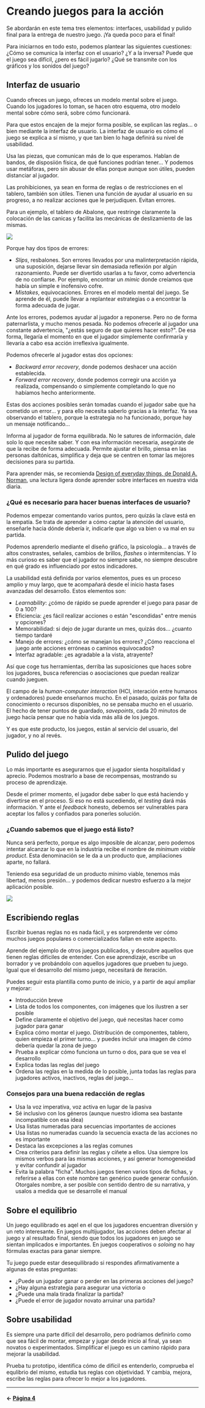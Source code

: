 # Creando juegos para la acción

Se abordarán en este tema tres elementos: interfaces, usabilidad y pulido final para la entrega de nuestro juego. ¡Ya queda poco para el final!

Para iniciarnos en todo esto, podemos plantear las siguientes cuestiones: ¿Cómo se comunica la interfaz con el usuario? ¿Y a la inversa?
Puede que el juego sea difícil, ¿pero es fácil jugarlo?
¿Qué se transmite con los gráficos y los sonidos del juego?

## Interfaz de usuario

Cuando ofreces un juego, ofreces un modelo mental sobre el juego. Cuando los jugadores lo toman, se hacen otro esquema, otro modelo mental sobre cómo será, sobre cómo funcionará.

Para que estos encajen de la mejor forma posible, se explican las reglas... o bien mediante la interfaz de usuario. La interfaz de usuario es cómo el juego se explica a sí mismo, y que tan bien lo haga definirá su nivel de usabilidad.

Usa las piezas, que comunican más de lo que esperamos. Hablan de bandos, de disposiión física, de qué funciones podrían tener... Y podemos usar metáforas, pero sin abusar de ellas porque aunque son útiles, pueden distanciar al jugador.

Las prohibiciones, ya sean en forma de reglas o de restricciones en el tablero, también son útiles. Tienen una función de ayudar al usuario en su progreso, a no realizar acciones que le perjudiquen. Evitan errores.

Para un ejemplo, el tablero de Abalone, que restringe claramente la colocación de las canicas y facilita las mecánicas de deslizamiento de las mismas.

![](https://www.jugonesweb.com/wp-content/uploads/2015/12/asmodeeabalone.jpg)

Porque hay dos tipos de errores:

* _Slips_, resbalones. Son errores llevados por una malinterpretación rápida, una suposición, dejarse llevar sin demasiada reflexión por algún razonamiento. Puede ser divertido usarlas a tu favor, como advertencia de no confiarse. Por ejemplo, encontrar un _mimic_ donde creíamos que había un simple e inofensivo cofre.
* _Mistakes_, equivocaciones. Errores en el modelo mental del juego. Se aprende de él, puede llevar a replantear estrategias o a encontrar la forma adecuada de jugar.

Ante los errores, podemos ayudar al jugador a reponerse. Pero no de forma paternarlista, y mucho menos pesada. No podemos ofrecerle al jugador una constante advertencia, "¿estás seguro de que quieres hacer esto?". De esa forma, llegaría el momento en que el jugador simplemente confirmaría y llevaría a cabo esa acción irreflexiva igualmente.

Podemos ofrecerle al jugador estas dos opciones:

* _Backward error recovery_, donde podemos deshacer una acción establecida.
* _Forward error recovery_, donde podemos corregir una acción ya realizada, compensando o simplemente completando lo que no habíamos hecho anteriormente.

Estas dos acciones posibles serán tomadas cuando el jugador sabe que ha cometido un error... y para ello necesita saberlo gracias a la interfaz. Ya sea observando el tablero, porque la estrategia no ha funcionado, porque hay un mensaje notificando...

Informa al jugador de forma equilibrada. No le satures de información, dale solo lo que necesite saber. Y con esa información necesaria, asegúrate de que la recibe de forma adecuada. Permite ajustar el brillo, piensa en las personas daltónicas, simplifica y deja que se centren en tomar las mejores decisiones para su partida.

Para aprender más, se recomienda [Design of everyday things, de Donald A. Norman](https://www.goodreads.com/book/show/840.The_Design_of_Everyday_Things), una lectura ligera donde aprender sobre interfaces en nuestra vida diaria.

### ¿Qué es necesario para hacer buenas interfaces de usuario?

Podemos empezar comentando varios puntos, pero quizás la clave está en la empatía. Se trata de aprender a cómo captar la atención del usuario, enseñarle hacia dónde debería ir, indicarle que algo va bien o va mal en su partida.

Podemos aprenderlo mediante el diseño gráfico, la psicología... a través de altos constrastes, señales, cambios de brillos, _flashes_ o intermitencias. Y lo más curioso es saber que el jugador no siempre sabe, no siempre descubre en qué grado es influenciado por estos indicadores.

La usabilidad está definida por varios elementos, pues es un proceso amplio y muy largo, que te acompañará desde el inicio hasta fases avanzadas del desarrollo. Estos elementos son:

* _Learnability_: ¿cómo de rápido se puede aprender el juego para pasar de 0 a 100?
* Eficiencia: ¿es fácil realizar acciones o están "escondidas" entre menús y opciones?
* Memorabilidad: si dejo de jugar durante un mes, quizás dos... ¿cuanto tiempo tardaré 
* Manejo de errores: ¿cómo se manejan los errores? ¿Cómo reacciona el juego ante acciones erróneas o caminos equivocados?
* Interfaz agradable: ¿es agradable a la vista, atrayente?

Así que coge tus herramientas, derriba las suposiciones que haces sobre los jugadores, busca referencias o asociaciones que puedan realizar cuando jueguen.

El campo de la _human-computer interaction_ (HCI, interación entre humanos y ordenadores) puede enseñarnos mucho. En el pasado, quizás por falta de conocimiento o recursos disponibles, no se pensaba mucho en el usuario. El hecho de tener puntos de guardado, _savepoints_, cada 20 minutos de juego hacía pensar que no había vida más allá de los juegos.

Y es que este producto, los juegos, están al servicio del usuario, del jugador, y no al revés.

## Pulido del juego

Lo más importante es asegurarnos que el jugador sienta hospitalidad y aprecio. Podemos mostrarlo a base de recompensas, mostrando su proceso de aprendizaje.

Desde el primer momento, el jugador debe saber lo que está haciendo y divertirse en el proceso. Si eso no está sucediendo, el _testing_ dará más información. Y ante el _feedback_ honesto, debemos ser vulnerables para aceptar los fallos y confiados para ponerles solución.

### ¿Cuando sabemos que el juego está listo?

Nunca será perfecto, porque es algo imposible de alcanzar, pero podemos intentar alcanzar lo que en la industria recibe el nombre de _minimum viable product_. Esta denominación se le da a un producto que, ampliaciones aparte, no fallará.

Teniendo esa seguridad de un producto mínimo viable, tenemos más libertad, menos presión... y podemos dedicar nuestro esfuerzo a la mejor aplicación posible.

![](https://d2j5j2nzyiu8js.cloudfront.net/write-my-paper.jpg)

## Escribiendo reglas

Escribir buenas reglas no es nada fácil, y es sorprendente ver cómo muchos juegos populares o comercializados fallan en este aspecto.

Aprende del ejemplo de otros juegos publicados, y descubre aquellos que tienen reglas difíciles de entender. Con ese aprendizaje, escribe un borrador y ve probándolo con aquellos jugadores que prueben tu juego. Igual que el desarrollo del mismo juego, necesitará de iteración.

Puedes seguir esta plantilla como punto de inicio, y a partir de aquí ampliar y mejorar:

* Introducción breve
* Lista de todos los componentes, con imágenes que los ilustren a ser posible
* Define claramente el objetivo del juego, qué necesitas hacer como jugador para ganar
* Explica cómo montar el juego. Distribución de componentes, tablero, quien empieza el primer turno... y puedes incluir una imagen de cómo debería quedar la zona de juego
* Prueba a explicar cómo funciona un turno o dos, para que se vea el desarrollo
* Explica todas las reglas del juego
* Ordena las reglas en la medida de lo posible, junta todas las reglas para jugadores activos, inactivos, reglas del juego...

### Consejos para una buena redacción de reglas

* Usa la voz imperativa, voz activa en lugar de la pasiva
* Sé inclusivo con los géneros (aunque nuestro idioma sea bastante incompatible con esa idea)
* Usa listas numeradas para secuencias importantes de acciones
* Usa listas no numeradas cuando la secuencia exacta de las acciones no es importante
* Destaca las excepciones a las reglas comunes
* Crea criterios para definir las reglas y cíñete a ellos. Usa siempre los mismos verbos para las mismas acciones, y así generar homogeneidad y evitar confundir al jugador
* Evita la palabra "ficha". Muchos juegos tienen varios tipos de fichas, y referirse a ellas con este nombre tan genérico puede generar confusión. Otorgales nombre, a ser posible con sentido dentro de su narrativa, y usalos a medida que se desarrolle el manual

## Sobre el equilibrio

Un juego equilibrado es aqel en el que los jugadores encuentran diversión y un reto interesante. En juegos multijugador, las acciones deben afectar al juego y al resultado final, siendo que todos los jugadores en juego se sientan implicados e importantes. En juegos cooperativos o _soloing_ no hay fórmulas exactas para ganar siempre.

Tu juego puede estar desequilibrado si respondes afirmativamente a algunas de estas preguntas:

* ¿Puede un jugador ganar o perder en las primeras acciones del juego?
* ¿Hay alguna estrategia para asegurar una victoria o
* ¿Puede una mala tirada finalizar la partida?
* ¿Puede el error de jugador novato arruinar una partida?

## Sobre usabilidad

Es siempre una parte difícil del desarrollo, pero podríamos definirlo como que sea fácil de montar, empezar y jugar desde inicio al final, ya sean novatos o experimentados. Simplificar el juego es un camino rápido para mejorar la usabilidad.

Prueba tu prototipo, identifica cómo de difícil es entenderlo, comprueba el equlibrio del mismo, estudia tus reglas con objetividad. Y cambia, mejora, escribe las reglas para ofrecer lo mejor a los jugadores.

---
#### ← [Página 4](w4.md)
